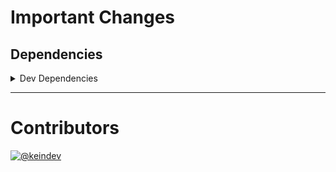 # Important Changes

## Dependencies

<details>
<summary>Dev Dependencies</summary>

- Bumped **[@types/jest](https://www.npmjs.com/package/@types/jest/v/26.0.22)** from `26.0.20` to `26.0.22`
- Bumped **[@types/node](https://www.npmjs.com/package/@types/node/v/14.14.37)** from `14.14.35` to `14.14.37`
- Bumped **[@typescript-eslint/eslint-plugin](https://www.npmjs.com/package/@typescript-eslint/eslint-plugin/v/4.20.0)** from `4.18.0` to `4.20.0`
- Bumped **[@typescript-eslint/parser](https://www.npmjs.com/package/@typescript-eslint/parser/v/4.20.0)** from `4.18.0` to `4.20.0`
- Bumped **[changelog-guru](https://www.npmjs.com/package/changelog-guru/v/2.0.10)** from `1.0.0` to `2.0.10`
- Bumped **[cspell](https://www.npmjs.com/package/cspell/v/5.3.9)** from `5.3.7` to `5.3.9`
- Bumped **[eslint](https://www.npmjs.com/package/eslint/v/7.23.0)** from `7.22.0` to `7.23.0`
- Bumped **[eslint-plugin-jest](https://www.npmjs.com/package/eslint-plugin-jest/v/24.3.2)** from `24.3.1` to `24.3.2`
- Bumped **[husky](https://www.npmjs.com/package/husky/v/6.0.0)** from `5.1.3` to `6.0.0`
- Bumped **[ts-jest](https://www.npmjs.com/package/ts-jest/v/26.5.4)** from `26.5.3` to `26.5.4`
- Bumped **[typedoc](https://www.npmjs.com/package/typedoc/v/0.20.34)** from `0.20.32` to `0.20.34`

</details>

---

# Contributors

[![@keindev](https://avatars.githubusercontent.com/u/4527292?v=4&s=40)](https://github.com/keindev)
